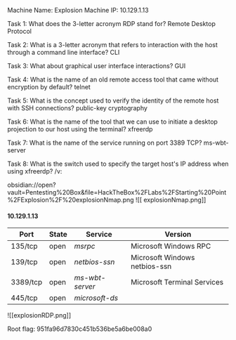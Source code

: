 Machine Name: Explosion
Machine IP: 10.129.1.13

Task 1: What does the 3-letter acronym RDP stand for? Remote Desktop Protocol

Task 2: What is a 3-letter acronym that refers to interaction with the host through a command line interface? CLI

Task 3: What about graphical user interface interactions? GUI

Task 4: What is the name of an old remote access tool that came without encryption by default? telnet

Task 5: What is the concept used to verify the identity of the remote host with SSH connections? public-key cryptography

Task 6: What is the name of the tool that we can use to initiate a desktop projection to our host using the terminal? xfreerdp

Task 7: What is the name of the service running on port 3389 TCP? ms-wbt-server

Task 8: What is the switch used to specify the target host's IP address when using xfreerdp? /v:

obsidian://open?vault=Pentesting%20Box&file=HackTheBox%2FLabs%2FStarting%20Point%2FExplosion%2F%20explosionNmap.png
![[ explosionNmap.png]]
#### 10.129.1.13

| Port | State | Service | Version |
|------|-------|---------|---------|
| 135/tcp | open | *msrpc* | Microsoft Windows RPC  |
| 139/tcp | open | *netbios-ssn* | Microsoft Windows netbios-ssn  |
| 3389/tcp | open | *ms-wbt-server* | Microsoft Terminal Services  |
| 445/tcp | open | *microsoft-ds* |   |

![[explosionRDP.png]]

Root flag: 951fa96d7830c451b536be5a6be008a0